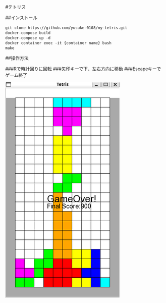 
#テトリス

##インストール
```
git clone https://github.com/yusuke-0108/my-tetris.git
docker-compose build
docker-compose up -d
docker container exec -it {container name} bash
make
```

##操作方法

###Rで時計回りに回転
###矢印キーで下、左右方向に移動
###Escapeキーでゲーム終了

![Alt Text](asset/Image.png)